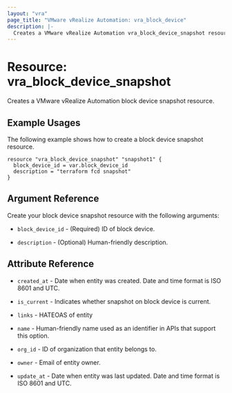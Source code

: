 ```yaml
---
layout: "vra"
page_title: "VMware vRealize Automation: vra_block_device"
description: |-
  Creates a VMware vRealize Automation vra_block_device_snapshot resource.
---
```


# Resource: vra_block_device_snapshot

Creates a VMware vRealize Automation block device snapshot resource.

## Example Usages

The following example shows how to create a block device snapshot resource.

```hcl
resource "vra_block_device_snapshot" "snapshot1" {
  block_device_id = var.block_device_id
  description = "terraform fcd snapshot"
}
```

## Argument Reference

Create your block device snapshot resource with the following arguments:

* `block_device_id` - (Required) ID of block device.

* `description` - (Optional) Human-friendly description.

## Attribute Reference
* `created_at` - Date when entity was created. Date and time format is ISO 8601 and UTC.

* `is_current` - Indicates whether snapshot on block device is current.

* `links` - HATEOAS of entity

* `name` - Human-friendly name used as an identifier in APIs that support this option.

* `org_id` - ID of organization that entity belongs to.

* `owner` - Email of entity owner.

* `update_at` - Date when entity was last updated. Date and time format is ISO 8601 and UTC.


